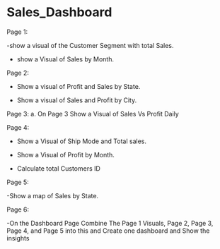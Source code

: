 # Sales_Dashboard

Page 1:

-show a visual of the Customer Segment with total Sales.
 
- show a Visual of  Sales by Month.

Page 2:

 - Show a visual of Profit and Sales by State.
 
 - Show a visual of Sales and Profit by City.


Page 3:
	a. On Page 3 Show a Visual of Sales Vs Profit Daily


Page 4:

-  Show a Visual of Ship Mode and Total sales.
 
-  Show a Visual of Profit by Month.
 
- Calculate total Customers ID

Page 5:

-Show a map of Sales by State.


Page 6:

-On the Dashboard Page Combine The Page 1 Visuals, Page 2, Page 3, Page 4, and Page 5 into this and Create one dashboard and Show the insights 


